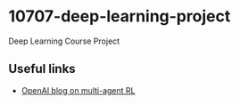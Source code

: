 # 10707-deep-learning-project
Deep Learning Course Project

## Useful links

* [OpenAI blog on multi-agent RL](https://blog.openai.com/learning-to-cooperate-compete-and-communicate/)
